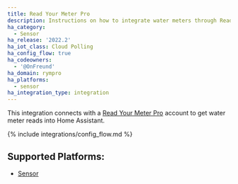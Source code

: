 ```yaml
---
title: Read Your Meter Pro
description: Instructions on how to integrate water meters through Read Your Meter Pro.
ha_category:
  - Sensor
ha_release: '2022.2'
ha_iot_class: Cloud Polling
ha_config_flow: true
ha_codeowners:
  - '@OnFreund'
ha_domain: rympro
ha_platforms:
  - sensor
ha_integration_type: integration
---
```


This integration connects with a [Read Your Meter Pro](https://rym-pro.com/) account to get water meter reads into Home Assistant.

{% include integrations/config_flow.md %}

## Supported Platforms:

- [Sensor](/integrations/sensor/)
